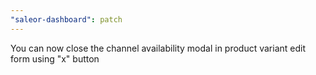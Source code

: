 ```yaml
---
"saleor-dashboard": patch
---
```


You can now close the channel availability modal in product variant edit form using "x" button
